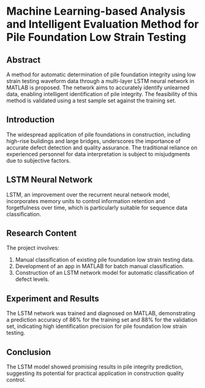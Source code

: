# Machine Learning-based Analysis and Intelligent Evaluation Method for Pile Foundation Low Strain Testing

## Abstract
A method for automatic determination of pile foundation integrity using low strain testing waveform data through a multi-layer LSTM neural network in MATLAB is proposed. The network aims to accurately identify unlearned data, enabling intelligent identification of pile integrity. The feasibility of this method is validated using a test sample set against the training set.

## Introduction
The widespread application of pile foundations in construction, including high-rise buildings and large bridges, underscores the importance of accurate defect detection and quality assurance. The traditional reliance on experienced personnel for data interpretation is subject to misjudgments due to subjective factors.

## LSTM Neural Network
LSTM, an improvement over the recurrent neural network model, incorporates memory units to control information retention and forgetfulness over time, which is particularly suitable for sequence data classification.

## Research Content
The project involves:
1. Manual classification of existing pile foundation low strain testing data.
2. Development of an app in MATLAB for batch manual classification.
3. Construction of an LSTM network model for automatic classification of defect levels.

## Experiment and Results
The LSTM network was trained and diagnosed on MATLAB, demonstrating a prediction accuracy of 86% for the training set and 88% for the validation set, indicating high identification precision for pile foundation low strain testing.

## Conclusion
The LSTM model showed promising results in pile integrity prediction, suggesting its potential for practical application in construction quality control.

